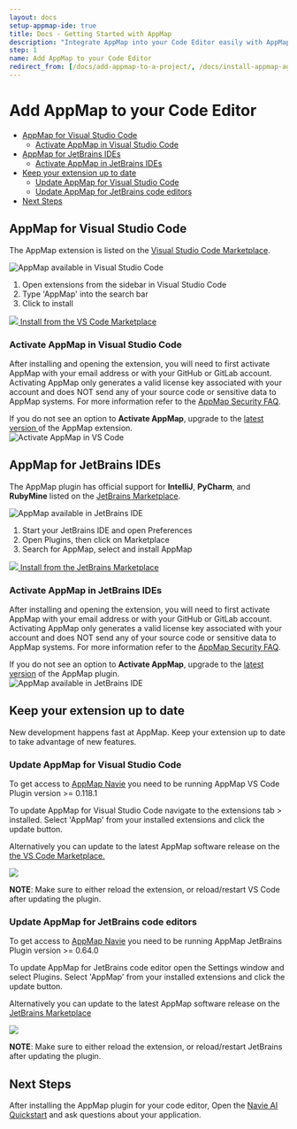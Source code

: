 ```yaml
---
layout: docs
setup-appmap-ide: true
title: Docs - Getting Started with AppMap
description: "Integrate AppMap into your Code Editor easily with AppMap for Visual Studio Code and JetBrains IDEs."
step: 1
name: Add AppMap to your Code Editor
redirect_from: [/docs/add-appmap-to-a-project/, /docs/install-appmap-agent, /docs/quickstart, /docs/quickstart/index.html,/docs/setup-appmap-in-your-code-editor/add-appmap-to-your-code-editor]
---
```


# Add AppMap to your Code Editor

- [AppMap for Visual Studio Code](#appmap-for-visual-studio-code)
  - [Activate AppMap in Visual Studio Code](#activate-appmap-in-visual-studio-code)
- [AppMap for JetBrains IDEs](#appmap-for-jetbrains-ides)
  - [Activate AppMap in JetBrains IDEs](#activate-appmap-in-jetbrains-ides)
- [Keep your extension up to date](#keep-your-extension-up-to-date)
  - [Update AppMap for Visual Studio Code](#update-appmap-for-visual-studio-code)
  - [Update AppMap for JetBrains code editors](#update-appmap-for-jetbrains-code-editors)
- [Next Steps](#next-steps)
  
## AppMap for Visual Studio Code

The AppMap extension is listed on the <a href="https://marketplace.visualstudio.com/items?itemName=appland.appmap" target="_blank">Visual Studio Code Marketplace</a>.

<img title="AppMap available in Visual Studio Code" class="inline-partial-screenshot" src="/assets/img/docs/vscode-marketplace-tab-in-IDE.png">

1. Open extensions from the sidebar in Visual Studio Code
2. Type 'AppMap' into the search bar
3. Click to install

<a class="btn btn-dark btn-with-inline-img" href="https://marketplace.visualstudio.com/items?itemName=appland.appmap">
    <img class="inline-button-img" src="/assets/img/vscode-icon.svg">
    Install from the VS Code Marketplace
</a>

### Activate AppMap in Visual Studio Code

After installing and opening the extension, you will need to first activate AppMap with your email address or with your GitHub or GitLab account.  Activating AppMap only generates a valid license key associated with your account and does NOT send any of your source code or sensitive data to AppMap systems.  For more information refer to the [AppMap Security FAQ](/security).

<div class="alert alert-info">If you do not see an option to <b>Activate AppMap</b>, upgrade to the <a href="https://marketplace.visualstudio.com/items?itemName=appland.appmap">latest version </a>of the AppMap extension.</div>

<img title="Activate AppMap in VS Code" class="inline-partial-screenshot" src="/assets/img/docs/activate-vscode.webp">

## AppMap for JetBrains IDEs

The AppMap plugin has official support for **IntelliJ**, **PyCharm**, and **RubyMine** listed on the <a href="https://plugins.jetbrains.com/plugin/16701-appmap" target="_blank">JetBrains Marketplace</a>.

<img title="AppMap available in JetBrains IDE" class="inline-partial-screenshot" src="/assets/img/docs/jetbrains-marketplace-tab-in-IDE.webp">

1. Start your JetBrains IDE and open Preferences
2. Open Plugins, then click on Marketplace
3. Search for AppMap, select and install AppMap

<a class="btn btn-dark btn-with-inline-img" href="https://plugins.jetbrains.com/plugin/16701-appmap">
    <img class="inline-button-img" src="/assets/img/jetbrains.svg">
     Install from the JetBrains Marketplace
</a>

### Activate AppMap in JetBrains IDEs

After installing and opening the extension, you will need to first activate AppMap with your email address or with your GitHub or GitLab account.  Activating AppMap only generates a valid license key associated with your account and does NOT send any of your source code or sensitive data to AppMap systems.  For more information refer to the [AppMap Security FAQ](/security).

<div class="alert alert-info">If you do not see an option to <b>Activate AppMap</b>, upgrade to the <a href="https://plugins.jetbrains.com/plugin/16701-appmap">latest version</a> of the AppMap plugin.</div>

<img title="AppMap available in JetBrains IDE" class="inline-partial-screenshot" src="/assets/img/docs/activate-jetbrains.webp">

## Keep your extension up to date

New development happens fast at AppMap. Keep your extension up to date to take advantage of new features.

### Update AppMap for Visual Studio Code 

<p class="alert alert-info">To get access to <a href="https://appmap.io/product/appmap-navie">AppMap Navie</a> you need to be running AppMap VS Code Plugin version >= 0.118.1</p>

To update AppMap for Visual Studio Code navigate to the extensions tab > installed. Select 'AppMap' from your installed extensions and click the update button.

Alternatively you can update to the latest AppMap software release on the [the VS Code Marketplace.](https://marketplace.visualstudio.com/items?itemName=appland.appmap) 

<image class="video-screenshot" src="/assets/img/docs/update-appmap-for-visual-studio-code.webp"/> 

**NOTE**: Make sure to either reload the extension, or reload/restart VS Code after updating the plugin.

### Update AppMap for JetBrains code editors

<p class="alert alert-info">To get access to <a href="https://appmap.io/product/appmap-navie">AppMap Navie</a> you need to be running AppMap JetBrains Plugin version >= 0.64.0</p>

To update AppMap for JetBrains code editor open the Settings window and select Plugins. Select 'AppMap' from your installed extensions and click the update button.

Alternatively you can update to the latest AppMap software release on the [JetBrains Marketplace](https://plugins.jetbrains.com/plugin/16701-appmap)

<image class="video-screenshot" src="/assets/img/docs/update-appmap-for-intellij.webp"/> 

**NOTE**: Make sure to either reload the extension, or reload/restart JetBrains after updating the plugin.

## Next Steps

After installing the AppMap plugin for your code editor, Open the [Navie AI Quickstart](/docs/get-started-with-appmap/navie-ai-quickstart) and ask questions about your application.